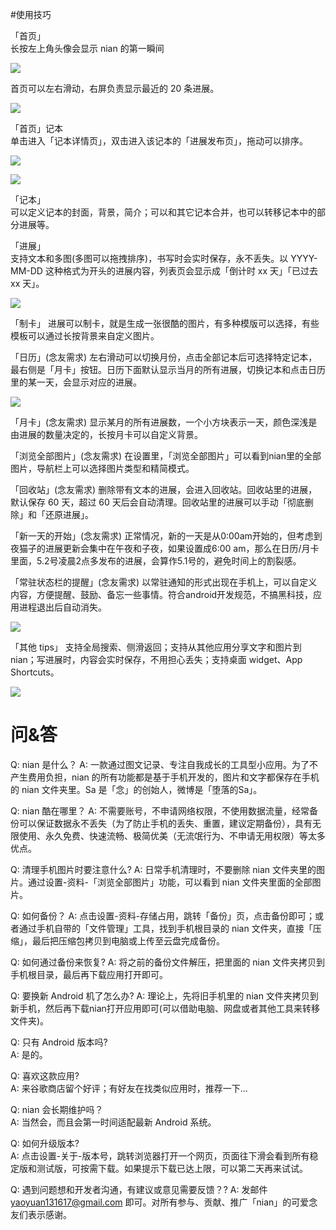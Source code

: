 #使用技巧  

「首页」  
长按左上角头像会显示 nian 的第一瞬间  
  
![](https://github.com/WatsonYao/help/blob/master/image/user_info.gif)   
  
首页可以左右滑动，右屏负责显示最近的 20 条进展。 
    
![](https://github.com/WatsonYao/help/blob/master/image/home_scroll.gif)

「首页」记本  
单击进入「记本详情页」，双击进入该记本的「进展发布页」，拖动可以排序。  
  
![](https://github.com/WatsonYao/help/blob/master/image/double_click.gif)  
  
![](https://github.com/WatsonYao/help/blob/master/image/home_dream_drag.gif)  

「记本」  
可以定义记本的封面，背景，简介；可以和其它记本合并，也可以转移记本中的部分进展等。  

「进展」  
支持文本和多图(多图可以拖拽排序)，书写时会实时保存，永不丢失。以 YYYY-MM-DD 这种格式为开头的进展内容，列表页会显示成「倒计时 xx 天」「已过去 xx 天」。  
  
![](https://github.com/WatsonYao/help/blob/master/image/timer.gif)  

「制卡」
进展可以制卡，就是生成一张很酷的图片，有多种模版可以选择，有些模板可以通过长按背景来自定义图片。

「日历」(念友需求)
左右滑动可以切换月份，点击全部记本后可选择特定记本，最右侧是「月卡」按钮。日历下面默认显示当月的所有进展，切换记本和点击日历里的某一天，会显示对应的进展。  
  
![](https://github.com/WatsonYao/help/blob/master/image/calendar.gif)  

「月卡」(念友需求)
显示某月的所有进展数，一个小方块表示一天，颜色深浅是由进展的数量决定的，长按月卡可以自定义背景。

「浏览全部图片」(念友需求)
在设置里，「浏览全部图片」可以看到nian里的全部图片，导航栏上可以选择图片类型和精简模式。

「回收站」(念友需求)
删除带有文本的进展，会进入回收站。回收站里的进展，默认保存 60 天，超过 60 天后会自动清理。回收站里的进展可以手动「彻底删除」和「还原进展」。

「新一天的开始」(念友需求)
正常情况，新的一天是从0:00am开始的，但考虑到夜猫子的进展更新会集中在午夜和子夜，如果设置成6:00 am，那么在日历/月卡里面，5.2号凌晨2点多发布的进展，会算作5.1号的，避免时间上的割裂感。

「常驻状态栏的提醒」(念友需求)
以常驻通知的形式出现在手机上，可以自定义内容，方便提醒、鼓励、备忘一些事情。符合android开发规范，不搞黑科技，应用进程退出后自动消失。  
  
![](https://github.com/WatsonYao/help/blob/master/image/notify.gif) 

「其他 tips」
支持全局搜索、侧滑返回；支持从其他应用分享文字和图片到nian；写进展时，内容会实时保存，不用担心丢失；支持桌面 widget、App Shortcuts。  

![](https://github.com/WatsonYao/help/blob/master/image/share.gif)
  
#  问&答

Q: nian 是什么？
A: 一款通过图文记录、专注自我成长的工具型小应用。为了不产生费用负担，nian 的所有功能都是基于手机开发的，图片和文字都保存在手机的 nian 文件夹里。Sa 是「念」的创始人，微博是「堕落的Sa」。

Q: nian 酷在哪里？
A: 不需要账号，不申请网络权限，不使用数据流量，经常备份可以保证数据永不丢失（为了防止手机的丢失、重置，建议定期备份），具有无限使用、永久免费、快速流畅、极简优美（无流氓行为、不申请无用权限）等太多优点。

Q: 清理手机图片时要注意什么?
A: 日常手机清理时，不要删除 nian 文件夹里的图片。通过设置-资料-「浏览全部图片」功能，可以看到 nian 文件夹里面的全部图片。

Q: 如何备份？
A: 点击设置-资料-存储占用，跳转「备份」页，点击备份即可；或者通过手机自带的「文件管理」工具，找到手机根目录的 nian 文件夹，直接「压缩」，最后把压缩包拷贝到电脑或上传至云盘完成备份。

Q: 如何通过备份来恢复?
A: 将之前的备份文件解压，把里面的 nian 文件夹拷贝到手机根目录，最后再下载应用打开即可。
 
Q: 要换新 Android 机了怎么办? 
A: 理论上，先将旧手机里的 nian 文件夹拷贝到新手机，然后再下载nian打开应用即可(可以借助电脑、网盘或者其他工具来转移文件夹)。
  
Q: 只有 Android 版本吗?  
A: 是的。
  
Q: 喜欢这款应用?  
A: 来谷歌商店留个好评；有好友在找类似应用时，推荐一下...
  
Q: nian 会长期维护吗？  
A: 当然会，而且会第一时间适配最新 Android 系统。
  
Q: 如何升级版本?  
A: 点击设置-关于-版本号，跳转浏览器打开一个网页，页面往下滑会看到所有稳定版和测试版，可按需下载。如果提示下载已达上限，可以第二天再来试试。
  
Q: 遇到问题想和开发者沟通，有建议或意见需要反馈？?
A: 发邮件 yaoyuan131617@gmail.com 即可。对所有参与、贡献、推广「nian」的可爱念友们表示感谢。 

